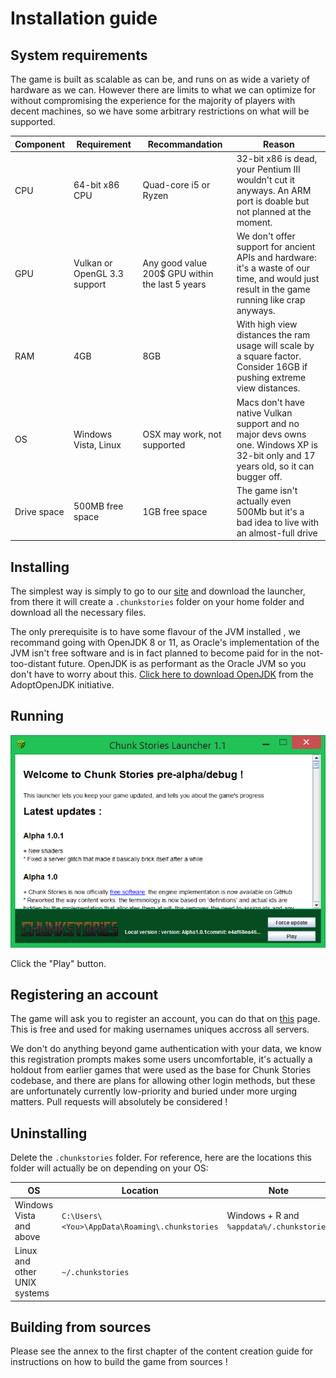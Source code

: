 # Installation guide

## System requirements

The game is built as scalable as can be, and runs on as wide a variety of hardware as we can. However there are limits to what we can optimize for without compromising the experience for the majority of players with decent machines, so we have some arbitrary restrictions on what will be supported.

| Component | Requirement | Recommandation | Reason |
| --- | --- | --- | --- |
| CPU | 64-bit x86 CPU | Quad-core i5 or Ryzen | 32-bit x86 is dead, your Pentium III wouldn't cut it anyways. An ARM port is doable but not planned at the moment. |
| GPU | Vulkan or OpenGL 3.3 support | Any good value 200$ GPU within the last 5 years | We don't offer support for ancient APIs and hardware: it's a waste of our time, and would just result in the game running like crap anyways. |
| RAM | 4GB | 8GB | With high view distances the ram usage will scale by a square factor. Consider 16GB if pushing extreme view distances. |
| OS | Windows Vista, Linux | OSX may work, not supported | Macs don't have native Vulkan support and no major devs owns one. Windows XP is 32-bit only and 17 years old, so it can bugger off. |
| Drive space | 500MB free space | 1GB free space | The game isn't actually even 500Mb but it's a bad idea to live with an almost-full drive |

## Installing

The simplest way is simply to go to our [site](https://chunkstories.xyz) and download the launcher, from there it will create a `.chunkstories` folder on your home folder and download all the necessary files.

The only prerequisite is to have some flavour of the JVM installed <!-- Warning: Update this bit if we actually bundle a JVM ! -->, we recommand going with OpenJDK 8 or 11, as Oracle's implementation of the JVM isn't free software and is in fact planned to become paid for in the not-too-distant future. OpenJDK is as performant as the Oracle JVM so you don't have to worry about this. [Click here to download OpenJDK](https://adoptopenjdk.net/) from the AdoptOpenJDK initiative.

## Running

![alt text](images/launcher.png "The game launcher")

Click the "Play" button.

## Registering an account

The game will ask you to register an account, you can do that on [this](https://chunkstories.xyz/register.php) page. This is free and used for making usernames uniques accross all servers.

 We don't do anything beyond game authentication with your data, we know this registration prompts makes some users uncomfortable, it's actually a holdout from earlier games that were used as the base for Chunk Stories codebase, and there are plans for allowing other login methods, but these are unfortunately currently low-priority and buried under more urging matters. Pull requests will absolutely be considered !

## Uninstalling

Delete the `.chunkstories` folder. For reference, here are the locations this folder will actually be on depending on your OS:

| OS | Location | Note |
| --- | --- | --- |
| Windows Vista and above | `C:\Users\<You>\AppData\Roaming\.chunkstories` | Windows + R and `%appdata%/.chunkstories` |
| Linux and other UNIX systems | `~/.chunkstories` | |

## Building from sources

Please see the annex to the first chapter of the content creation guide for instructions on how to build the game from sources !